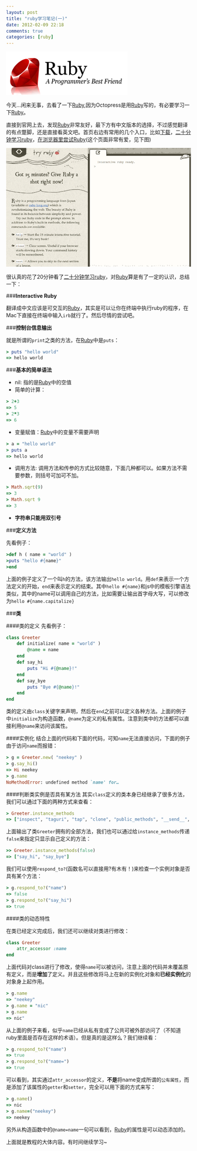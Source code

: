 ```yaml
---
layout: post
title: "ruby学习笔记(一)"
date: 2012-02-09 22:18
comments: true
categories: [ruby]
---
```

![ruby](/images/posts/ruby_logo.gif)

今天…闲来无事，去看了一下[Ruby][0],因为Octopress是用[Ruby][0]写的，有必要学习一下[Ruby][0]。

直接到官网上去，发现[Ruby][0]非常友好，最下方有中文版本的选择，不过感觉翻译的有点蹩脚，还是直接看英文吧。首页右边有常用的几个入口，比如[下载](http://www.ruby-lang.org/en/downloads/)，[二十分钟学习ruby](http://www.ruby-lang.org/en/documentation/quickstart/)，[在浏览器里尝试Ruby](http://tryruby.org/)(这个页面非常有爱，见下图)

<!--more-->

![ruby](/images/posts/try_ruby_in_browser.png)

很认真的花了20分钟看了[二十分钟学习ruby](http://www.ruby-lang.org/en/documentation/quickstart/)，对[Ruby][0]算是有了一定的认识，总结一下：

###**Interactive Ruby**

翻译成中文应该是可交互的[Ruby][0]，其实是可以让你在终端中执行ruby的程序，在Mac下直接在终端中输入`irb`就行了。然后尽情的尝试吧。

###**控制台信息输出**

就是所谓的`print`之类的方法，在[Ruby][0]中是`puts`：
``` ruby
> puts "hello world"
=> hello world
```

###**基本的简单语法**

* nil: 指的是[Ruby][0]中的空值
* 简单的计算：
``` ruby
> 2+3
=> 5
> 2*3
=> 6
```
* 变量赋值：[Ruby][0]中的变量不需要声明
``` ruby
> a = "hello world"
> puts a
=> hello world
```
* 调用方法: 调用方法和传参的方式比较随意，下面几种都可以。如果方法不需要参数，则括号可加可不加。
``` ruby
> Math.sqrt(9)
=> 3
> Math.sqrt 9
=> 3
```
* **字符串只能用双引号**

###**定义方法**

先看例子：
``` ruby
>def h ( name = "world" )
>puts "hello #{name}"
>end
```
上面的例子定义了一个叫`h`的方法，该方法输出`hello world`。用`def`来表示一个方法定义的开始，`end`来表示定义的结束。其中`hello #{name}`和js中的模板引擎语法类似，其中的name可以调用自己的方法，比如需要让输出首字母大写，可以修改为`hello #{name.capitalize}`

###**类**

####类的定义
先看例子：
``` ruby
class Greeter
	def initialize( name = "world" )
		@name = name
	end
	def say_hi
		puts "Hi #{@name}!"
	end
	def say_bye
		puts "Bye #{@name}!"
	end
end
```
类的定义由`class`关键字来声明，然后在`end`之前可以定义各种方法。上面的例子中`initialize`为构造函数，`@name`为定义的私有属性。注意到类中的方法都可以直接利用`@name`来访问该属性。

####实例化
结合上面的代码和下面的代码，可知`name`无法直接访问，下面的例子由于访问`name`而报错：
``` ruby
> g = Greeter.new( "neekey" )
> g.say_hi()
=> Hi neekey
> g.name
NoMethodError: undefined method `name' for…
```
####判断类实例是否具有某方法
其实`class`定义的类本身已经继承了很多方法，我们可以通过下面的两种方式来查看：
``` ruby
> Greeter.instance_methods
=> ["inspect", "taguri", "tap", "clone", "public_methods", "__send__", "taguri=", "instance_variable_defined?", "equal?", "freeze", "say_hi", "extend", "send", "methods", "hash", "dup", "object_id", "instance_variables", "eql?", "to_yaml", "say_bye", "instance_eval", "id", "singleton_methods", "taint", "frozen?", "instance_variable_get", "to_enum", "instance_of?", "display", "to_a", "h", "to_yaml_style", "type", "instance_exec", "protected_methods", "==", "===", "instance_variable_set", "enum_for", "kind_of?", "respond_to?", "to_yaml_properties", "method", "to_s", "class", "private_methods", "=~", "tainted?", "__id__", "untaint", "nil?", "is_a?"]
```
上面输出了类`Greeter`拥有的全部方法，我们也可以通过给`instance_methods`传递`false`来指定只显示自己定义的方法：
``` ruby
>> Greeter.instance_methods(false)
=> ["say_hi", "say_bye"]
```
我们可以使用`respond_to?`(函数名可以直接用?有木有！)来检查一个实例对象是否具有某个方法：
``` ruby
> g.respond_to?("name")
=> false
> g.respond_to?("say_hi")
=> true
```

####类的动态特性

在类已经定义完成后，我们还可以继续对类进行修改：
``` ruby
class Greeter
	attr_accessor :name
end
```
上面代码对class进行了修改，使得`name`可以被访问，注意上面的代码并未覆盖原有定义，而是**增加**了定义。并且这些修改将马上在新的实例化对象和**已经实例化**的对象身上起作用。
``` ruby
> g.name
=> "neekey"
> g.name = "nic"
> g.name
=> nic"
```
从上面的例子来看，似乎`name`已经从私有变成了公共可被外部访问了（不知道ruby里面是否存在这样的术语）。但是真的是这样么？我们继续看：

``` ruby
> g.respond_to?("name")
=> true
> g.respond_to?("name=")
=> true
```
可以看到，其实通过`attr_accessor`的定义，**不是**将name变成所谓的`公有属性`，而是添加了该属性的`getter`和`setter`，完全可以用下面的方式来写：
``` ruby
> g.name()
=> nic
> g.name=("neekey")
=> neekey
```
另外从构造函数中的`@name=name`一句可以看到，[Ruby][0]的属性是可以动态添加的。

上面就是教程的大体内容。有时间继续学习~

[0]:http://www.ruby-lang.org





